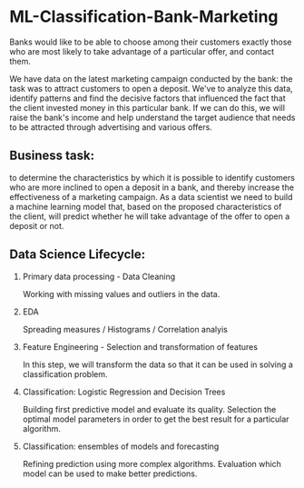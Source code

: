 # ML-Classification-Bank-Marketing
Banks would like to be able to choose among their customers exactly those who are most likely to take advantage of a particular offer, and contact them.

We have data on the latest marketing campaign conducted by the bank: the task was to attract customers to open a deposit. We've to analyze this data, identify patterns and find the decisive factors that influenced the fact that the client invested money in this particular bank. If we can do this, we will raise the bank's income and help understand the target audience that needs to be attracted through advertising and various offers.

## Business task: 
to determine the characteristics by which it is possible to identify customers who are more inclined to open a deposit in a bank, and thereby increase the effectiveness of a marketing campaign. As a data scientist we need to build a machine learning model that, based on the proposed characteristics of the client, will predict whether he will take advantage of the offer to open a deposit or not.

## Data Science Lifecycle:

1. Primary data processing - Data Cleaning

   Working with missing values and outliers in the data. 

2. EDA

   Spreading measures /
   Histograms /
   Correlation analyis

3. Feature Engineering - Selection and transformation of features

   In this step, we will transform the data so that it can be used in solving a classification problem. 

4. Classification: Logistic Regression and Decision Trees
   
   Building first predictive model and evaluate its quality. Selection the optimal model parameters in order to get the best result for a particular algorithm.

5. Classification: ensembles of models and forecasting

   Refining prediction using more complex algorithms. Evaluation which model can be used to make better predictions.
